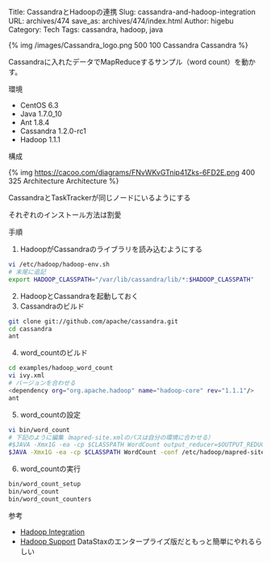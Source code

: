 Title: CassandraとHadoopの連携
Slug: cassandra-and-hadoop-integration
URL: archives/474
save_as: archives/474/index.html
Author: higebu
Category: Tech
Tags: cassandra, hadoop, java

{% img /images/Cassandra_logo.png 500 100 Cassandra Cassandra %}

Cassandraに入れたデータでMapReduceするサンプル（word count）を動かす。

環境

* CentOS 6.3
* Java 1.7.0_10
* Ant 1.8.4
* Cassandra 1.2.0-rc1
* Hadoop 1.1.1

構成

{% img https://cacoo.com/diagrams/FNvWKvGTnip41Zks-6FD2E.png 400 325 Architecture Architecture %}

CassandraとTaskTrackerが同じノードにいるようにする

それぞれのインストール方法は割愛

手順

1. HadoopがCassandraのライブラリを読み込むようにする

```bash
vi /etc/hadoop/hadoop-env.sh
# 末尾に追記
export HADOOP_CLASSPATH="/var/lib/cassandra/lib/*:$HADOOP_CLASSPATH"
```

2. HadoopとCassandraを起動しておく
3. Cassandraのビルド

```bash
git clone git://github.com/apache/cassandra.git
cd cassandra
ant
```

4.  word_countのビルド

```bash
cd examples/hadoop_word_count
vi ivy.xml
# バージョンを合わせる
<dependency org="org.apache.hadoop" name="hadoop-core" rev="1.1.1"/>
ant
```

5.  word_countの設定

```bash
vi bin/word_count
# 下記のように編集（mapred-site.xmlのパスは自分の環境に合わせる）
#$JAVA -Xmx1G -ea -cp $CLASSPATH WordCount output_reducer=$OUTPUT_REDUCER
$JAVA -Xmx1G -ea -cp $CLASSPATH WordCount -conf /etc/hadoop/mapred-site.xml output_reducer=$OUTPUT_REDUCER
```

6.  word_countの実行

```bash
bin/word_count_setup
bin/word_count
bin/word_count_counters
```

参考

* [Hadoop Integration](http://www.datastax.com/docs/1.1/cluster_architecture/hadoop_integration)
* [Hadoop Support](http://wiki.apache.org/cassandra/HadoopSupport#ClusterConfig)
    DataStaxのエンタープライズ版だともっと簡単にやれるらしい
